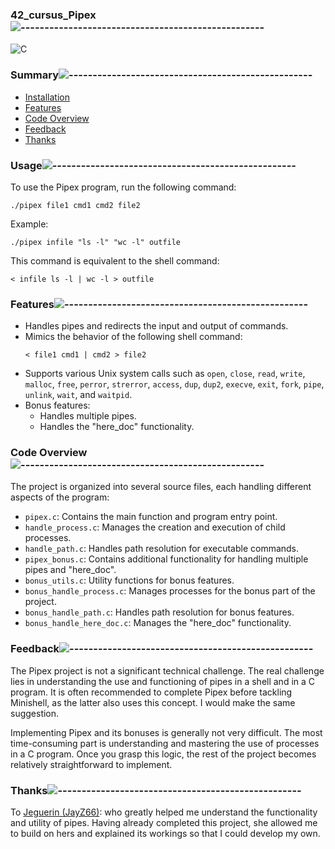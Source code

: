 <div align="left">

### 42_cursus_Pipex![---------------------------------------------------](https://raw.githubusercontent.com/andreasbm/readme/master/assets/lines/rainbow.png)

<div align="left">

![C](https://img.shields.io/badge/c-%2300599C.svg?style=for-the-badge&logo=c&logoColor=white)

<nav>
    
### Summary![---------------------------------------------------](https://raw.githubusercontent.com/andreasbm/readme/master/assets/lines/rainbow.png)

<ul>
    <li><a href="#installation">Installation</a></li>
    <li><a href="#features">Features</a></li>
    <li><a href="#code-overview">Code Overview</a></li>
    <li><a href="#feedback">Feedback</a></li>
    <li><a href="#thanks">Thanks</a></li>
</ul>
</nav>

### Usage![---------------------------------------------------](https://raw.githubusercontent.com/andreasbm/readme/master/assets/lines/rainbow.png)
<section id="usage">

<p>To use the Pipex program, run the following command:</p>
<pre><code>./pipex file1 cmd1 cmd2 file2</code></pre>
<p>Example:</p>
<pre><code>./pipex infile "ls -l" "wc -l" outfile</code></pre>
<p>This command is equivalent to the shell command:</p>
<pre><code>&lt; infile ls -l | wc -l &gt; outfile</code></pre>
</section>

### Features![---------------------------------------------------](https://raw.githubusercontent.com/andreasbm/readme/master/assets/lines/rainbow.png)
<section id="features">

<ul>
    <li>Handles pipes and redirects the input and output of commands.</li>
    <li>Mimics the behavior of the following shell command:
        <pre><code>&lt; file1 cmd1 | cmd2 &gt; file2</code></pre>
    </li>
    <li>Supports various Unix system calls such as <code>open</code>, <code>close</code>, <code>read</code>, <code>write</code>, <code>malloc</code>, <code>free</code>, <code>perror</code>, <code>strerror</code>, <code>access</code>, <code>dup</code>, <code>dup2</code>, <code>execve</code>, <code>exit</code>, <code>fork</code>, <code>pipe</code>, <code>unlink</code>, <code>wait</code>, and <code>waitpid</code>.</li>
    <li>Bonus features:
        <ul>
            <li>Handles multiple pipes.</li>
            <li>Handles the "here_doc" functionality.</li>
        </ul>
    </li>
</ul>
</section>

### Code Overview![---------------------------------------------------](https://raw.githubusercontent.com/andreasbm/readme/master/assets/lines/rainbow.png)
<section id="code-overview">

<p>The project is organized into several source files, each handling different aspects of the program:</p>
<ul>
    <li><code>pipex.c</code>: Contains the main function and program entry point.</li>
    <li><code>handle_process.c</code>: Manages the creation and execution of child processes.</li>
    <li><code>handle_path.c</code>: Handles path resolution for executable commands.</li>
    <li><code>pipex_bonus.c</code>: Contains additional functionality for handling multiple pipes and "here_doc".</li>
    <li><code>bonus_utils.c</code>: Utility functions for bonus features.</li>
    <li><code>bonus_handle_process.c</code>: Manages processes for the bonus part of the project.</li>
    <li><code>bonus_handle_path.c</code>: Handles path resolution for bonus features.</li>
    <li><code>bonus_handle_here_doc.c</code>: Manages the "here_doc" functionality.</li>
</ul>
</section>

### Feedback![---------------------------------------------------](https://raw.githubusercontent.com/andreasbm/readme/master/assets/lines/rainbow.png)
<section id="feedback">

<p>
    The Pipex project is not a significant technical challenge. The real challenge lies in understanding the use and functioning of pipes in a shell and in a C program. It is often recommended to complete Pipex before tackling Minishell, as the latter also uses this concept. I would make the same suggestion.
</p>
<p>
    Implementing Pipex and its bonuses is generally not very difficult. The most time-consuming part is understanding and mastering the use of processes in a C program. Once you grasp this logic, the rest of the project becomes relatively straightforward to implement.
</p>
</section>

### Thanks![---------------------------------------------------](https://raw.githubusercontent.com/andreasbm/readme/master/assets/lines/rainbow.png)
<section id="thanks">

<p>
    To <a href="https://github.com/JayZ66">Jeguerin (JayZ66)</a>: who greatly helped me understand the functionality and utility of pipes. Having already completed this project, she allowed me to build on hers and explained its workings so that I could develop my own.
</p>
</section>
</div>

